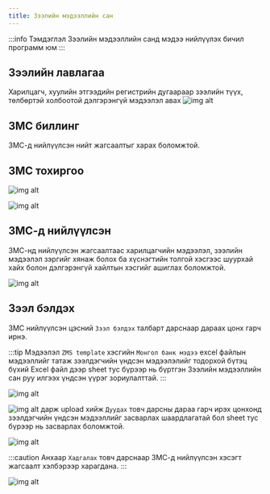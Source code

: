 ```yaml
---
title: Зээлийн мэдээллийн сан
---
```


:::info Тэмдэглэл
Зээлийн мэдээллийн санд мэдээ нийлүүлэх бичил программ юм
:::

## Зээлийн лавлагаа
Харилцагч, хуулийн этгээдийн регистрийн дугаараар зээлийн түүх, төлбөртэй холбоотой дэлгэрэнгүй мэдээлэл авах
![img alt](/img/zmsLawla.png)

## ЗМС биллинг
ЗМС-д нийлүүлсэн нийт жагсаалтыг харах боломжтой.

## ЗМС тохиргоо 

![img alt](/img/zmsTohirgooNew.png)

![img alt](/img/zmsTohirgoo.png)

## ЗМС-д нийлүүлсэн

ЗМС-нд нийлүүлсэн жагсаалтаас харилцагчийн мэдээлэл, зээлийн мэдээлэл зэргийг хянаж болох ба хүснэгтийн толгой хэсгээс шуурхай хайх болон дэлгэрэнгүй хайлтын хэсгийг ашиглах боломжтой.

![img alt](/img/zmsZeel.png)


## Зээл бэлдэх 

ЗМС нийлүүлсэн цэсний `Зээл бэлдэх` талбарт дарснаар дараах цонх гарч ирнэ. 


:::tip Мэдээлэл
`ZMS template` хэсгийн `Монгол банк мэдээ` еxcel файлын мэдээллийг татаж зээлдэгчийн үндсэн мэдээлэлийг тодорхой бүтэц бүхий Excel файл дээр sheet тус бүрээр нь бүртгэн Зээлийн мэдээллийн сан руу илгээх үндсэн үүрэг зориулалттай.
:::
>
![img alt](/img/zmsBeldeh.png)
>
![img alt](/img/arrowUp.svg)  дарж upload хийж `Дуудах` товч дарсны дараа гарч ирэх цонхонд зээлдэгчийн үндсэн мэдээллийг засварлах шаардлагатай бол sheet тус бүрээр нь засварлах боломжтой.
> 
![img alt](/img/zmsDuudh.png)

>
:::caution Анхаар
`Хадгалах` товч дарснаар ЗМС-д нийлүүлсэн хэсэгт жагсаалт хэлбэрээр харагдана. 
:::

![img alt](/img/zmsDuudh.png)





